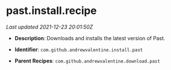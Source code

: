 # past.install.recipe

_Last updated 2021-12-23 20:01:50Z_

- **Description**: Downloads and installs the latest version of Past.

- **Identifier**: `com.github.andrewvalentine.install.past`

- **Parent Recipes**: `com.github.andrewvalentine.download.past`
